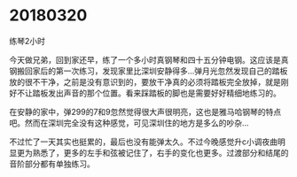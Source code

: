 # 20180320

练琴2小时

今天做兄弟，回到家还早，练了一个多小时真钢琴和四十五分钟电钢。这应该是真钢搬回家后的第一次练习，发现家里比深圳安静得多...弹月光忽然发现自己的踏板放的很不干净，之前是没有意识到的，要放干净真的必须将踏板完全放掉，就是刚好不让踏板发出声音的那个位置。看来踩踏板的脚也是需要好好精细地练习的。

在安静的家中，弹299的7和9忽然觉得很大声很明亮，这也是雅马哈钢琴的特点吧。然而在深圳完全没有这种感觉，可见深圳住的地方是多么的吵杂...

不过忙了一天其实也挺累的，最后也没有能弹太久。不过今晚感觉升c小调夜曲明显更为熟悉了，更多的左手和弦被记住了，右手的变化也更多。过渡部分和结尾的音阶部分都有单独练习。
